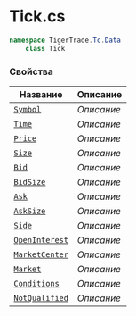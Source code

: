 
# Tick.cs
```csharp
namespace TigerTrade.Tc.Data  
    class Tick
```

### Свойства
| Название | Описание |
| --- | --- |
| [`Symbol`](./Свойства/Symbol.md) | *Описание* |
| [`Time`](./Свойства/Time.md) | *Описание* |
| [`Price`](./Свойства/Price.md) | *Описание* |
| [`Size`](./Свойства/Size.md) | *Описание* |
| [`Bid`](./Свойства/Bid.md) | *Описание* |
| [`BidSize`](./Свойства/BidSize.md) | *Описание* |
| [`Ask`](./Свойства/Ask.md) | *Описание* |
| [`AskSize`](./Свойства/AskSize.md) | *Описание* |
| [`Side`](./Свойства/Side.md) | *Описание* |
| [`OpenInterest`](./Свойства/OpenInterest.md) | *Описание* |
| [`MarketCenter`](./Свойства/MarketCenter.md) | *Описание* |
| [`Market`](./Свойства/Market.md) | *Описание* |
| [`Conditions`](./Свойства/Conditions.md) | *Описание* |
| [`NotQualified`](./Свойства/NotQualified.md) | *Описание* |
